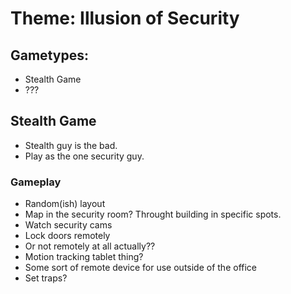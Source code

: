 # Theme: Illusion of Security

## Gametypes:
- Stealth Game
- ???

## Stealth Game
- Stealth guy is the bad.
- Play as the one security guy.

### Gameplay
- Random(ish) layout
 - Map in the security room? Throught building in specific spots.
- Watch security cams
- Lock doors remotely
 - Or not remotely at all actually??
 - Motion tracking tablet thing?
- Some sort of remote device for use outside of the office
- Set traps?

